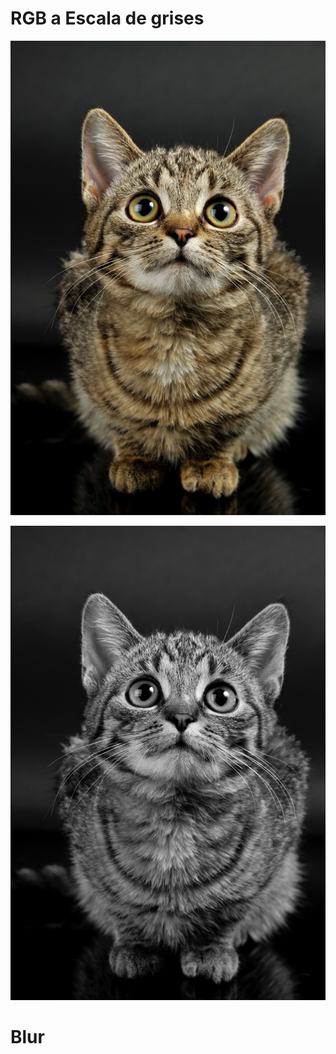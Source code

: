 # RGB a Escala de grises

![alt text](LAB_blur/cat.jpg)

![alt text](LAB_blur/cat_gray.jpg)


# Blur
